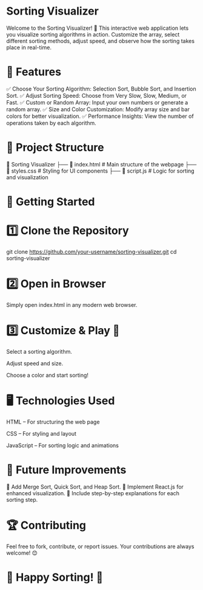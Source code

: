 # Sorting Visualizer

Welcome to the Sorting Visualizer! 🚀 This interactive web application lets you visualize sorting algorithms in action. Customize the array, select different sorting methods, adjust speed, and observe how the sorting takes place in real-time.

# 🎯 Features

✅ Choose Your Sorting Algorithm: Selection Sort, Bubble Sort, and Insertion Sort.
✅ Adjust Sorting Speed: Choose from Very Slow, Slow, Medium, or Fast.
✅ Custom or Random Array: Input your own numbers or generate a random array.
✅ Size and Color Customization: Modify array size and bar colors for better visualization.
✅ Performance Insights: View the number of operations taken by each algorithm.

# 📂 Project Structure

📁 Sorting Visualizer
├── 📄 index.html   # Main structure of the webpage
├── 🎨 styles.css   # Styling for UI components
├── 📜 script.js    # Logic for sorting and visualization

# 🚀 Getting Started

# 1️⃣ Clone the Repository

git clone https://github.com/your-username/sorting-visualizer.git
cd sorting-visualizer

# 2️⃣ Open in Browser

Simply open index.html in any modern web browser.

# 3️⃣ Customize & Play 🎨

Select a sorting algorithm.

Adjust speed and size.

Choose a color and start sorting!

# 🖥️ Technologies Used

HTML – For structuring the web page

CSS – For styling and layout

JavaScript – For sorting logic and animations

# 📌 Future Improvements

🔹 Add Merge Sort, Quick Sort, and Heap Sort.
🔹 Implement React.js for enhanced visualization.
🔹 Include step-by-step explanations for each sorting step.

# 🏆 Contributing

Feel free to fork, contribute, or report issues. Your contributions are always welcome! 😊

# 🚀 Happy Sorting! 🎉

